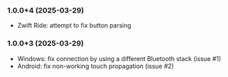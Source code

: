 ### 1.0.0+4 (2025-03-29)
- Zwift Ride: attempt to fix button parsing

### 1.0.0+3 (2025-03-29)

- Windows: fix connection by using a different Bluetooth stack (issue #1)
- Android: fix non-working touch propagation (issue #2)
